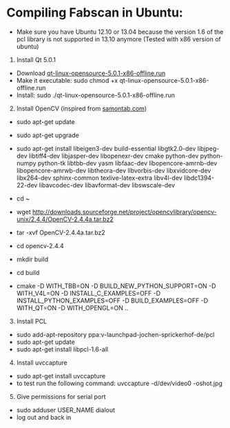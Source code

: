 Compiling Fabscan in Ubuntu:
==================================
- Make sure you have Ubuntu 12.10 or 13.04 because the version 1.6 of the pcl library is not supported in 13.10 anymore (Tested with x86 version of ubuntu)


1. Install Qt 5.0.1
  * Download [qt-linux-opensource-5.0.1-x86-offline.run](http://download.qt-project.org/archive/qt/5.0/5.0.1/qt-linux-opensource-5.0.1-x86-offline.run)
  * Make it executable: sudo chmod +x qt-linux-opensource-5.0.1-x86-offline.run
  * Install: sudo ./qt-linux-opensource-5.0.1-x86-offline.run

2. Install OpenCV (inspired from [samontab.com](http://www.samontab.com/web/2012/06/installing-opencv-2-4-1-ubuntu-12-04-lts/))
  * sudo apt-get update
  * sudo apt-get upgrade
  * sudo apt-get install libeigen3-dev build-essential libgtk2.0-dev libjpeg-dev libtiff4-dev libjasper-dev libopenexr-dev cmake python-dev python-numpy python-tk libtbb-dev yasm libfaac-dev libopencore-amrnb-dev libopencore-amrwb-dev libtheora-dev libvorbis-dev libxvidcore-dev libx264-dev sphinx-common texlive-latex-extra libv4l-dev libdc1394-22-dev libavcodec-dev libavformat-dev libswscale-dev

  * cd ~
  * wget http://downloads.sourceforge.net/project/opencvlibrary/opencv-unix/2.4.4/OpenCV-2.4.4a.tar.bz2
  * tar -xvf OpenCV-2.4.4a.tar.bz2
  * cd opencv-2.4.4

  * mkdir build
  * cd build
  * cmake -D WITH_TBB=ON -D BUILD_NEW_PYTHON_SUPPORT=ON -D WITH_V4L=ON -D INSTALL_C_EXAMPLES=OFF -D INSTALL_PYTHON_EXAMPLES=OFF -D BUILD_EXAMPLES=OFF -D WITH_QT=ON -D WITH_OPENGL=ON ..
  
3. Install PCL
  * sudo add-apt-repository ppa:v-launchpad-jochen-sprickerhof-de/pcl
  * sudo apt-get update
  * sudo apt-get install libpcl-1.6-all

4. Install uvccapture
  * sudo apt-get install uvccapture
  * to test run the following command: uvccapture -d/dev/video0 -oshot.jpg

5. Give permissions for serial port
  * sudo adduser USER_NAME dialout
  * log out and back in
